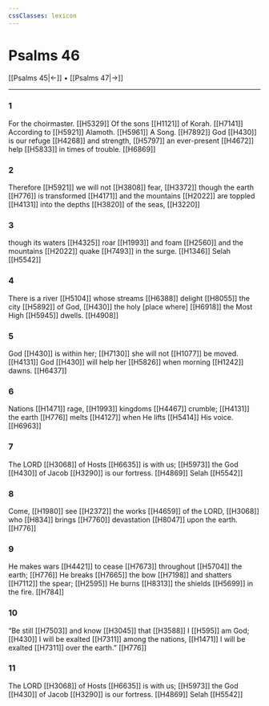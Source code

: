 ```yaml
---
cssClasses: lexicon
---
```


# Psalms 46

[[Psalms 45|←]] • [[Psalms 47|→]]

---

### 1
For the choirmaster. [[H5329]] Of the sons [[H1121]] of Korah. [[H7141]] According to [[H5921]] Alamoth. [[H5961]] A Song. [[H7892]] God [[H430]] is our refuge [[H4268]] and strength, [[H5797]] an ever-present [[H4672]] help [[H5833]] in times of trouble. [[H6869]]

### 2
Therefore [[H5921]] we will not [[H3808]] fear, [[H3372]] though the earth [[H776]] is transformed [[H4171]] and the mountains [[H2022]] are toppled [[H4131]] into the depths [[H3820]] of the seas, [[H3220]]

### 3
though its waters [[H4325]] roar [[H1993]] and foam [[H2560]] and the mountains [[H2022]] quake [[H7493]] in the surge. [[H1346]] Selah [[H5542]]

### 4
There is a river [[H5104]] whose streams [[H6388]] delight [[H8055]] the city [[H5892]] of God, [[H430]] the holy [place where] [[H6918]] the Most High [[H5945]] dwells. [[H4908]]

### 5
God [[H430]] is within her; [[H7130]] she will not [[H1077]] be moved. [[H4131]] God [[H430]] will help her [[H5826]] when morning [[H1242]] dawns. [[H6437]]

### 6
Nations [[H1471]] rage, [[H1993]] kingdoms [[H4467]] crumble; [[H4131]] the earth [[H776]] melts [[H4127]] when He lifts [[H5414]] His voice. [[H6963]]

### 7
The LORD [[H3068]] of Hosts [[H6635]] is with us; [[H5973]] the God [[H430]] of Jacob [[H3290]] is our fortress. [[H4869]] Selah [[H5542]]

### 8
Come, [[H1980]] see [[H2372]] the works [[H4659]] of the LORD, [[H3068]] who [[H834]] brings [[H7760]] devastation [[H8047]] upon the earth. [[H776]]

### 9
He makes wars [[H4421]] to cease [[H7673]] throughout [[H5704]] the earth; [[H776]] He breaks [[H7665]] the bow [[H7198]] and shatters [[H7112]] the spear; [[H2595]] He burns [[H8313]] the shields [[H5699]] in the fire. [[H784]]

### 10
“Be still [[H7503]] and know [[H3045]] that [[H3588]] I [[H595]] am God; [[H430]] I will be exalted [[H7311]] among the nations, [[H1471]] I will be exalted [[H7311]] over the earth.” [[H776]]

### 11
The LORD [[H3068]] of Hosts [[H6635]] is with us; [[H5973]] the God [[H430]] of Jacob [[H3290]] is our fortress. [[H4869]] Selah [[H5542]]

